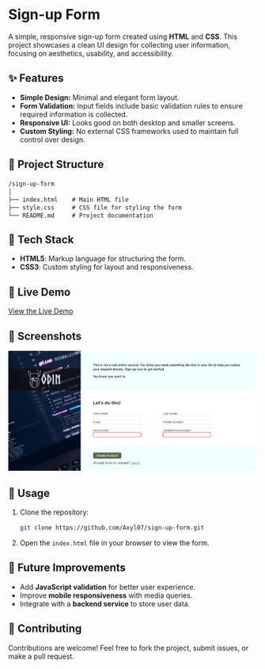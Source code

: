 
# Sign-up Form

A simple, responsive sign-up form created using **HTML** and **CSS**. This project showcases a clean UI design for collecting user information, focusing on aesthetics, usability, and accessibility. 

## ✨ Features

- **Simple Design:** Minimal and elegant form layout.
- **Form Validation:** Input fields include basic validation rules to ensure required information is collected.
- **Responsive UI:** Looks good on both desktop and smaller screens.
- **Custom Styling:** No external CSS frameworks used to maintain full control over design.
  
## 📂 Project Structure

```
/sign-up-form
│
├── index.html    # Main HTML file
├── style.css     # CSS file for styling the form
└── README.md     # Project documentation
```

## 🔧 Tech Stack

- **HTML5**: Markup language for structuring the form.
- **CSS3**: Custom styling for layout and responsiveness.

## 🚀 Live Demo

[View the Live Demo](https://axyl07.github.io/sign-up-form/)  

## 📸 Screenshots

![Sign-up Form](./screenshot.png)  


## 📝 Usage

1. Clone the repository:  
   ```bash
   git clone https://github.com/Axyl07/sign-up-form.git
   ```
2. Open the `index.html` file in your browser to view the form.

## 🎯 Future Improvements

- Add **JavaScript validation** for better user experience.
- Improve **mobile responsiveness** with media queries.
- Integrate with a **backend service** to store user data.

## 🤝 Contributing

Contributions are welcome! Feel free to fork the project, submit issues, or make a pull request.  

